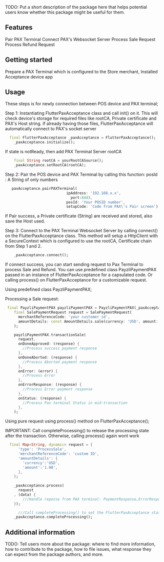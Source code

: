 <!--
This README describes the package. If you publish this package to pub.dev,
this README's contents appear on the landing page for your package.

For information about how to write a good package README, see the guide for
[writing package pages](https://dart.dev/guides/libraries/writing-package-pages).

For general information about developing packages, see the Dart guide for
[creating packages](https://dart.dev/guides/libraries/create-library-packages)
and the Flutter guide for
[developing packages and plugins](https://flutter.dev/developing-packages).
-->

TODO: Put a short description of the package here that helps potential users
know whether this package might be useful for them. 

## Features


Pair PAX Terminal
Connect PAX's Websocket Server
Process Sale Request
Process Refund Request



## Getting started

Prepare a PAX Terminal which is configured to the Store merchant, Installed Acceptance device app

## Usage

These steps is for newly connection between POS device and PAX terminal;

Step 1:
Instantiating FlutterPaxAcceptance class and call init() on it. 
This will check device's storage for required files like rootCA, Private certificate and PAX's Host string.
If  already having those files, FlutterPaxAcceptance will automatically connect to PAX's socket server
```dart
  final FlutterPaxAcceptance _paxAcceptance = FlutterPaxAcceptance();
    _paxAcceptance.initialize();
```

If state is notReady, then add PAX Terminal Server rootCA

```dart
    final String rootCA = yourRootCASource();
    _paxAcceptance.setRootCA(rootCA);
```

Step 2:
Pair the POS device and PAX Terminal by calling this function:
posId : A String of only numbers

```dart
   paxAcceptance.pairPAXTerminal(
                            ipAddress: '192.168.x.x',
                              port:8443,
                            posId: 'Your POSID number',
                            setupCode: 'Code from PAX\'s Pair screen');
```
If Pair success, a Private certificate (String) are received and stored, also save the Host used.

Step 3: 
Connect to the PAX Terminal Websocket Server by calling connect() on the FlutterPaxAcceptance class.
This method will setup a HttpClient with a SecureContext which is configured to use the rootCA,  Certificate chain from Step 1 and 2.

```dart
    _paxAcceptance.connect();
```

If connect success, you can start sending request to Pax Terminal to process Sale and Refund.
You can use predefined class PayzliPaymentPAX passed in an instance of FlutterPaxAcceptance for a capsulated code. Or calling process() on FlutterPaxAcceptance for a customizable request.

Using predefined class PayzliPaymentPAX;

Processing a Sale request:

```dart
 final PayzliPaymentPAX payzliPaymentPAX = PayzliPaymentPAX(_paxAcceptance);
    final SalePaymentRequest request = SalePaymentRequest(
      merchantReferenceCode: 'your customer id',
      amountDetails: const AmountDetails.sale(currency: 'USD', amount: '1.00'),
    );

    payzliPaymentPAX.transactionSale(
      request,
      onDoneApproved: (response) {
        //Process success payment response
      },
      onDoneAborted: (response) {
        //Process Aborted payment response
      },
      onError: (error) {
        //Process Error
      },
      onErrorResponse: (response) {
        //Process Error payment response
      },
      onStatus: (response) {
        //Process Pax terminal Status in mid-transaction
      },
    );
```
Using pure request using process() method on  FlutterPaxAcceptance();

IMPORTANT: Call completeProcessing() to release the processing state after the transaction. Otherwise, calling process() again wont work

```dart
  final Map<String, dynamic> request = {
      'type': 'ProcessSale',
      'merchantReferenceCode': 'custom ID',
      'amountDetails': {
        'currency':'USD',
        'amount':'1.00',
      },
    };
   
    _paxAcceptance.process( 
      request
    , (data) { 
        ///Handle reponse from PAX terminal: PaymentResponse,ErrorResponse,...
    });

      ///Call completeProcessing() to set the FlutterPaxAcceptance state back to 'connected' to be able to process later request.
    _paxAcceptance.completeProcessing();
```




## Additional information

TODO: Tell users more about the package: where to find more information, how to
contribute to the package, how to file issues, what response they can expect
from the package authors, and more.

